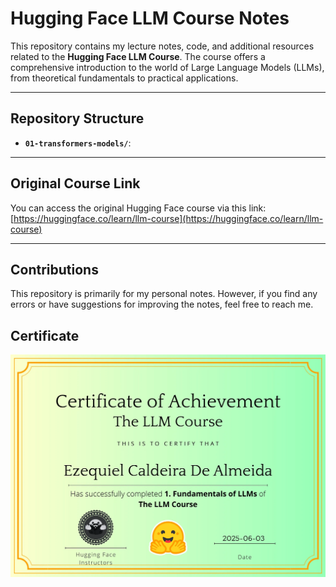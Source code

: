 # Hugging Face LLM Course Notes

This repository contains my lecture notes, code, and additional resources related to the **Hugging Face LLM Course**. The course offers a comprehensive introduction to the world of Large Language Models (LLMs), from theoretical fundamentals to practical applications.

---

## Repository Structure

* **`01-transformers-models/`**:


---

## Original Course Link

You can access the original Hugging Face course via this link:
[https://huggingface.co/learn/llm-course](https://huggingface.co/learn/llm-course)

---

## Contributions

This repository is primarily for my personal notes. However, if you find any errors or have suggestions for improving the notes, feel free to reach me.

## Certificate
![image.jpg](certificate.jpg)
